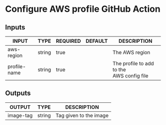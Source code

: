 # Configure AWS profile GitHub Action

## Inputs

<!-- AUTO-DOC-INPUT:START - Do not remove or modify this section -->

|    INPUT     |  TYPE  | REQUIRED | DEFAULT |                 DESCRIPTION                  |
|--------------|--------|----------|---------|----------------------------------------------|
|  aws-region  | string |   true   |         |                The AWS region                |
| profile-name | string |   true   |         | The profile to add to the<br>AWS config file |

<!-- AUTO-DOC-INPUT:END -->

## Outputs

<!-- AUTO-DOC-OUTPUT:START - Do not remove or modify this section -->

|  OUTPUT   |  TYPE  |      DESCRIPTION       |
|-----------|--------|------------------------|
| image-tag | string | Tag given to the image |

<!-- AUTO-DOC-OUTPUT:END -->
